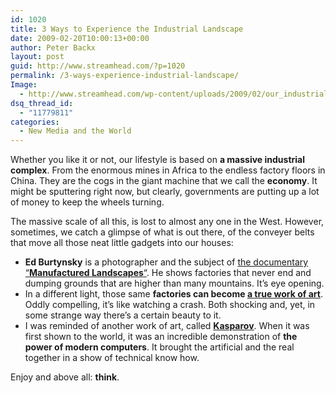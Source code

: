 ```yaml
---
id: 1020
title: 3 Ways to Experience the Industrial Landscape
date: 2009-02-20T10:00:13+00:00
author: Peter Backx
layout: post
guid: http://www.streamhead.com/?p=1020
permalink: /3-ways-experience-industrial-landscape/
Image:
  - http://www.streamhead.com/wp-content/uploads/2009/02/our_industrial_complex.png
dsq_thread_id:
  - "11779811"
categories:
  - New Media and the World
---
```

Whether you like it or not, our lifestyle is based on **a massive industrial complex**. From the enormous mines in Africa to the endless factory floors in China. They are the cogs in the giant machine that we call the **economy**. It might be sputtering right now, but clearly, governments are putting up a lot of money to keep the wheels turning.

The massive scale of all this, is lost to almost any one in the West. However, sometimes, we catch a glimpse of what is out there, of the conveyer belts that move all those neat little gadgets into our houses:

  * **Ed Burtynsky** is a photographer and the subject of <a title="TED Blog: Ed Burtynsky's Manufactured Landscapes" href="http://blog.ted.com/2007/07/ed_burtynskys_b.php" target="_blank">the documentary &#8220;<strong>Manufactured Landscapes</strong>&#8220;</a>. He shows factories that never end and dumping grounds that are higher than many mountains. It&#8217;s eye opening.
  * In a different light, those same **factories can become <a title="factory photos" href="http://www.bouncingredball.com/2009/02/10/12-fantastic-photos-of-factories-in-japan/" target="_blank">a true work of art</a>**. Oddly compelling, it&#8217;s like watching a crash. Both shocking and, yet, in some strange way there&#8217;s a certain beauty to it.
  * I was reminded of another work of art, called **<a title="Kasparov by elitegroup" href="http://www.pouet.net/prod.php?which=374" target="_blank">Kasparov</a>**. When it was first shown to the world, it was an incredible demonstration of **the power of modern computers**. It brought the artificial and the real together in a show of technical know how.

Enjoy and above all: **think**.

<!-- AddThis Advanced Settings generic via filter on the_content -->

<!-- AddThis Share Buttons generic via filter on the_content -->